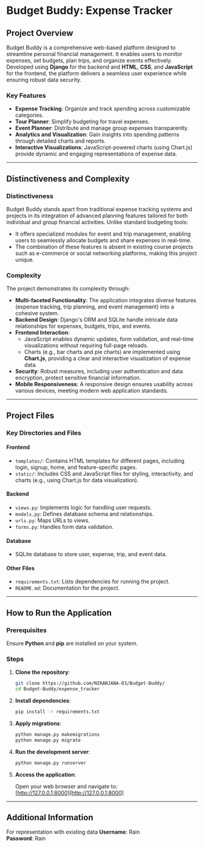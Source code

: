 # Budget Buddy: Expense Tracker

## Project Overview

Budget Buddy is a comprehensive web-based platform designed to streamline personal financial management. It enables users to monitor expenses, set budgets, plan trips, and organize events effectively. Developed using **Django** for the backend and **HTML**, **CSS**, and **JavaScript** for the frontend, the platform delivers a seamless user experience while ensuring robust data security.

### Key Features

- **Expense Tracking**: Organize and track spending across customizable categories.
- **Tour Planner**: Simplify budgeting for travel expenses.
- **Event Planner**: Distribute and manage group expenses transparently.
- **Analytics and Visualization**: Gain insights into spending patterns through detailed charts and reports.
- **Interactive Visualizations**: JavaScript-powered charts (using Chart.js) provide dynamic and engaging representations of expense data.

---

## Distinctiveness and Complexity

### Distinctiveness

Budget Buddy stands apart from traditional expense tracking systems and projects in its integration of advanced planning features tailored for both individual and group financial activities. Unlike standard budgeting tools:

- It offers specialized modules for event and trip management, enabling users to seamlessly allocate budgets and share expenses in real-time.
- The combination of these features is absent in existing course projects such as e-commerce or social networking platforms, making this project unique.

### Complexity

The project demonstrates its complexity through:

- **Multi-faceted Functionality**: The application integrates diverse features (expense tracking, trip planning, and event management) into a cohesive system.
- **Backend Design**: Django's ORM and SQLite handle intricate data relationships for expenses, budgets, trips, and events.
- **Frontend Interaction**:
  - JavaScript enables dynamic updates, form validation, and real-time visualizations without requiring full-page reloads.
  - Charts (e.g., bar charts and pie charts) are implemented using **Chart.js**, providing a clear and interactive visualization of expense data.
- **Security**: Robust measures, including user authentication and data encryption, protect sensitive financial information.
- **Mobile Responsiveness**: A responsive design ensures usability across various devices, meeting modern web application standards.

---

## Project Files

### Key Directories and Files

#### **Frontend**
- `templates/`: Contains HTML templates for different pages, including login, signup, home, and feature-specific pages.
- `static/`: Includes CSS and JavaScript files for styling, interactivity, and charts (e.g., using Chart.js for data visualization).

#### **Backend**
- `views.py`: Implements logic for handling user requests.
- `models.py`: Defines database schema and relationships.
- `urls.py`: Maps URLs to views.
- `forms.py`: Handles form data validation.

#### **Database**
- SQLite database to store user, expense, trip, and event data.

#### **Other Files**
- `requirements.txt`: Lists dependencies for running the project.
- `README.md`: Documentation for the project.

---

## How to Run the Application

### Prerequisites

Ensure **Python** and **pip** are installed on your system.

### Steps

1. **Clone the repository**:

    ```bash
    git clone https://github.com/NIRANJANA-03/Budget-Buddy/
    cd Budget-Buddy/expense_tracker
    ```

2. **Install dependencies**:

    ```bash
    pip install -r requirements.txt
    ```

3. **Apply migrations**:

    ```bash
    python manage.py makemigrations
    python manage.py migrate
    ```

4. **Run the development server**:

    ```bash
    python manage.py runserver
    ```

5. **Access the application**:

    Open your web browser and navigate to:  
    [http://127.0.0.1:8000](http://127.0.0.1:8000)

---

## Additional Information

For representation with existing data 
**Username**: Rain  
**Password**: Rain
